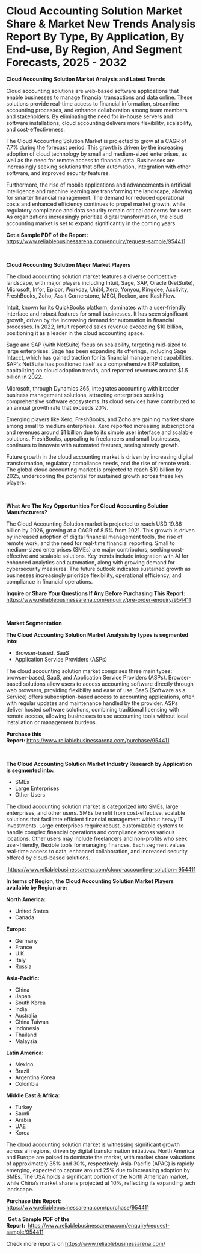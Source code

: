 <p><h1>Cloud Accounting Solution Market Share & Market New Trends Analysis Report By Type, By Application, By End-use, By Region, And Segment Forecasts, 2025 - 2032</h1></p><p><strong>Cloud Accounting Solution Market Analysis and Latest Trends</strong></p>
<p><p>Cloud accounting solutions are web-based software applications that enable businesses to manage financial transactions and data online. These solutions provide real-time access to financial information, streamline accounting processes, and enhance collaboration among team members and stakeholders. By eliminating the need for in-house servers and software installations, cloud accounting delivers more flexibility, scalability, and cost-effectiveness.</p><p>The Cloud Accounting Solution Market is projected to grow at a CAGR of 7.7% during the forecast period. This growth is driven by the increasing adoption of cloud technology by small and medium-sized enterprises, as well as the need for remote access to financial data. Businesses are increasingly seeking solutions that offer automation, integration with other software, and improved security features.</p><p>Furthermore, the rise of mobile applications and advancements in artificial intelligence and machine learning are transforming the landscape, allowing for smarter financial management. The demand for reduced operational costs and enhanced efficiency continues to propel market growth, while regulatory compliance and data security remain critical concerns for users. As organizations increasingly prioritize digital transformation, the cloud accounting market is set to expand significantly in the coming years.</p></p>
<p><strong>Get a Sample PDF of the Report:&nbsp;</strong> <a href="https://www.reliablebusinessarena.com/enquiry/request-sample/954411?utm_campaign=2488&utm_medium=2&utm_source=Github&utm_content=ia&utm_term=07032025&utm_id=cloud-accounting-solution">https://www.reliablebusinessarena.com/enquiry/request-sample/954411</a></p>
<p>&nbsp;</p>
<p><strong>Cloud Accounting Solution Major Market Players</strong></p>
<p><p>The cloud accounting solution market features a diverse competitive landscape, with major players including Intuit, Sage, SAP, Oracle (NetSuite), Microsoft, Infor, Epicor, Workday, Unit4, Xero, Yonyou, Kingdee, Acclivity, FreshBooks, Zoho, Assit Cornerstone, MEGI, Reckon, and KashFlow. </p><p>Intuit, known for its QuickBooks platform, dominates with a user-friendly interface and robust features for small businesses. It has seen significant growth, driven by the increasing demand for automation in financial processes. In 2022, Intuit reported sales revenue exceeding $10 billion, positioning it as a leader in the cloud accounting space.</p><p>Sage and SAP (with NetSuite) focus on scalability, targeting mid-sized to large enterprises. Sage has been expanding its offerings, including Sage Intacct, which has gained traction for its financial management capabilities. SAP's NetSuite has positioned itself as a comprehensive ERP solution, capitalizing on cloud adoption trends, and reported revenues around $1.5 billion in 2022.</p><p>Microsoft, through Dynamics 365, integrates accounting with broader business management solutions, attracting enterprises seeking comprehensive software ecosystems. Its cloud services have contributed to an annual growth rate that exceeds 20%.</p><p>Emerging players like Xero, FreshBooks, and Zoho are gaining market share among small to medium enterprises. Xero reported increasing subscriptions and revenues around $1 billion due to its simple user interface and scalable solutions. FreshBooks, appealing to freelancers and small businesses, continues to innovate with automated features, seeing steady growth.</p><p>Future growth in the cloud accounting market is driven by increasing digital transformation, regulatory compliance needs, and the rise of remote work. The global cloud accounting market is projected to reach $19 billion by 2025, underscoring the potential for sustained growth across these key players.</p></p>
<p>&nbsp;</p>
<p><strong>What Are The Key Opportunities For Cloud Accounting Solution Manufacturers?</strong></p>
<p><p>The Cloud Accounting Solution market is projected to reach USD 19.86 billion by 2026, growing at a CAGR of 8.5% from 2021. This growth is driven by increased adoption of digital financial management tools, the rise of remote work, and the need for real-time financial reporting. Small to medium-sized enterprises (SMEs) are major contributors, seeking cost-effective and scalable solutions. Key trends include integration with AI for enhanced analytics and automation, along with growing demand for cybersecurity measures. The future outlook indicates sustained growth as businesses increasingly prioritize flexibility, operational efficiency, and compliance in financial operations.</p></p>
<p><strong>Inquire or Share Your Questions If Any Before Purchasing This Report:</strong> <a href="https://www.reliablebusinessarena.com/enquiry/pre-order-enquiry/954411?utm_campaign=2488&utm_medium=2&utm_source=Github&utm_content=ia&utm_term=07032025&utm_id=cloud-accounting-solution">https://www.reliablebusinessarena.com/enquiry/pre-order-enquiry/954411</a></p>
<p>&nbsp;</p>
<p><strong>Market Segmentation</strong></p>
<p><strong>The Cloud Accounting Solution Market Analysis by types is segmented into:</strong></p>
<p><ul><li>Browser-based, SaaS</li><li>Application Service Providers (ASPs)</li></ul></p>
<p><p>The cloud accounting solution market comprises three main types: browser-based, SaaS, and Application Service Providers (ASPs). Browser-based solutions allow users to access accounting software directly through web browsers, providing flexibility and ease of use. SaaS (Software as a Service) offers subscription-based access to accounting applications, often with regular updates and maintenance handled by the provider. ASPs deliver hosted software solutions, combining traditional licensing with remote access, allowing businesses to use accounting tools without local installation or management burdens.</p></p>
<p><strong>Purchase this Report:&nbsp;</strong><a href="https://www.reliablebusinessarena.com/purchase/954411?utm_campaign=2488&utm_medium=2&utm_source=Github&utm_content=ia&utm_term=07032025&utm_id=cloud-accounting-solution">https://www.reliablebusinessarena.com/purchase/954411</a></p>
<p>&nbsp;</p>
<p><strong>The Cloud Accounting Solution Market Industry Research by Application is segmented into:</strong></p>
<p><ul><li>SMEs</li><li>Large Enterprises</li><li>Other Users</li></ul></p>
<p><p>The cloud accounting solution market is categorized into SMEs, large enterprises, and other users. SMEs benefit from cost-effective, scalable solutions that facilitate efficient financial management without heavy IT investments. Large enterprises require robust, customizable systems to handle complex financial operations and compliance across various locations. Other users may include freelancers and non-profits who seek user-friendly, flexible tools for managing finances. Each segment values real-time access to data, enhanced collaboration, and increased security offered by cloud-based solutions.</p></p>
<p><a href="https://www.reliablebusinessarena.com/cloud-accounting-solution-r954411?utm_campaign=2488&utm_medium=2&utm_source=Github&utm_content=ia&utm_term=07032025&utm_id=cloud-accounting-solution">&nbsp;https://www.reliablebusinessarena.com/cloud-accounting-solution-r954411</a></p>
<p><strong>In terms of Region, the Cloud Accounting Solution Market Players available by Region are:</strong></p>
<p>
    <p> <strong> North America: </strong>
        <ul>
            <li>United States</li>
            <li>Canada</li>
        </ul>
        </p> 
    <p> <strong> Europe: </strong>
        <ul>
            <li>Germany</li>
            <li>France</li>
            <li>U.K.</li>
            <li>Italy</li>
            <li>Russia</li>
        </ul>
        </p> 
    <p> <strong> Asia-Pacific: </strong>
        <ul>
            <li>China</li>
            <li>Japan</li>
            <li>South Korea</li>
            <li>India</li>
            <li>Australia</li>
            <li>China Taiwan</li>
            <li>Indonesia</li>
            <li>Thailand</li>
            <li>Malaysia</li>
        </ul>
        </p> 
    <p> <strong> Latin America: </strong>
        <ul>
            <li>Mexico</li>
            <li>Brazil</li>
            <li>Argentina Korea</li>
            <li>Colombia</li>
        </ul>
        </p> 
    <p> <strong> Middle East & Africa: </strong>
        <ul>
            <li>Turkey</li>
            <li>Saudi</li>
            <li>Arabia</li>
            <li>UAE</li>
            <li>Korea</li>
        </ul>
    </p>
    </p>
<p><p>The cloud accounting solution market is witnessing significant growth across all regions, driven by digital transformation initiatives. North America and Europe are poised to dominate the market, with market share valuations of approximately 35% and 30%, respectively. Asia-Pacific (APAC) is rapidly emerging, expected to capture around 25% due to increasing adoption by SMEs. The USA holds a significant portion of the North American market, while China’s market share is projected at 10%, reflecting its expanding tech landscape.</p></p>
<p><strong>Purchase this Report: </strong><a href="https://www.reliablebusinessarena.com/purchase/954411?utm_campaign=2488&utm_medium=2&utm_source=Github&utm_content=ia&utm_term=07032025&utm_id=cloud-accounting-solution">https://www.reliablebusinessarena.com/purchase/954411</a></p>
<p>&nbsp;<strong>Get a Sample PDF of the Report:&nbsp;&nbsp;</strong><a href="https://www.reliablebusinessarena.com/enquiry/request-sample/954411?utm_campaign=2488&utm_medium=2&utm_source=Github&utm_content=ia&utm_term=07032025&utm_id=cloud-accounting-solution">https://www.reliablebusinessarena.com/enquiry/request-sample/954411</a></p>
<p><strong></strong></p>
<p>Check more reports on <a href="https://www.reliablebusinessarena.com/?utm_campaign=2488&utm_medium=2&utm_source=Github&utm_content=ia&utm_term=07032025&utm_id=cloud-accounting-solution">https://www.reliablebusinessarena.com/</a></p>